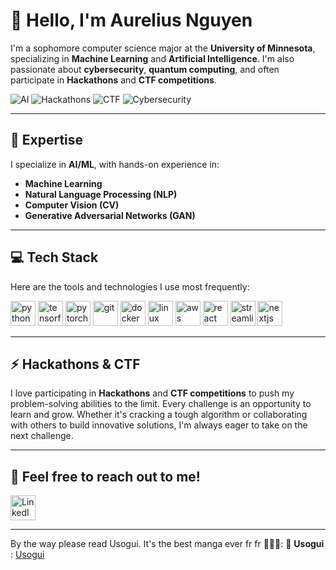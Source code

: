 # 👋 Hello, I'm Aurelius Nguyen

I'm a sophomore computer science major at the **University of Minnesota**, specializing in **Machine Learning** and **Artificial Intelligence**. I'm also passionate about **cybersecurity**, **quantum computing**, and often participate in **Hackathons** and **CTF competitions**.

![AI](https://img.shields.io/badge/AI-Exploring%20the%20future-blue)
![Hackathons](https://img.shields.io/badge/Hackathons-Lover%20of%20challenges-orange)
![CTF](https://img.shields.io/badge/CTF-Puzzle%20solver-critical)
![Cybersecurity](https://img.shields.io/badge/Cybersecurity-Learner-green)

---

## 🌠 **Expertise**
I specialize in **AI/ML**, with hands-on experience in:

- **Machine Learning**
- **Natural Language Processing (NLP)**
- **Computer Vision (CV)**
- **Generative Adversarial Networks (GAN)**

---

## 💻 **Tech Stack**
Here are the tools and technologies I use most frequently:

<p align="left">
  <img src="https://cdn.jsdelivr.net/gh/devicons/devicon/icons/python/python-original.svg" alt="python" width="40" height="40"/>
  <img src="https://cdn.jsdelivr.net/gh/devicons/devicon/icons/tensorflow/tensorflow-original.svg" alt="tensorflow" width="40" height="40"/>
  <img src="https://cdn.jsdelivr.net/gh/devicons/devicon/icons/pytorch/pytorch-original.svg" alt="pytorch" width="40" height="40"/>
  <img src="https://cdn.jsdelivr.net/gh/devicons/devicon/icons/git/git-original.svg" alt="git" width="40" height="40"/>
  <img src="https://cdn.jsdelivr.net/gh/devicons/devicon/icons/docker/docker-original.svg" alt="docker" width="40" height="40"/>
  <img src="https://cdn.jsdelivr.net/gh/devicons/devicon/icons/linux/linux-original.svg" alt="linux" width="40" height="40"/>
  <img src="https://cdn.jsdelivr.net/gh/devicons/devicon/icons/amazonwebservices/amazonwebservices-original-wordmark.svg" alt="aws" width="40" height="40"/>
  <img src="https://cdn.jsdelivr.net/gh/devicons/devicon/icons/react/react-original.svg" alt="react" width="40" height="40"/>
  <img src="https://cdn.jsdelivr.net/gh/devicons/devicon/icons/streamlit/streamlit-original.svg" alt="streamlit" width="40" height="40"/>
  <img src="https://cdn.jsdelivr.net/gh/devicons/devicon/icons/nextjs/nextjs-original.svg" alt="nextjs" width="40" height="40"/>
</p>


---

## ⚡ **Hackathons & CTF**
I love participating in **Hackathons** and **CTF competitions** to push my problem-solving abilities to the limit. Every challenge is an opportunity to learn and grow. Whether it's cracking a tough algorithm or collaborating with others to build innovative solutions, I'm always eager to take on the next challenge.

---

## **💬 Feel free to reach out to me!**

<a href="https://linkedin.com/in/aurelius-nguyen" target="blank"><img align="center" src="https://cdn.jsdelivr.net/gh/devicons/devicon/icons/linkedin/linkedin-original.svg" alt="LinkedIn" height="40" width="40" /></a>

---

By the way please read Usogui. It's the best manga ever fr fr 🙏🙏🙏:
📖 **Usogui** : [Usogui](https://mangadex.org/title/a07320a4-afcd-413a-a451-d69a448d0c28/usogui)
